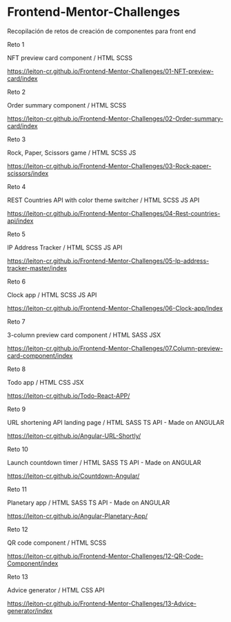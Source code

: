 # Frontend-Mentor-Challenges
Recopilación de retos de creación de componentes para front end


Reto 1

NFT preview card component / HTML SCSS

https://leiton-cr.github.io/Frontend-Mentor-Challenges/01-NFT-preview-card/index


Reto 2

Order summary component / HTML SCSS

https://leiton-cr.github.io/Frontend-Mentor-Challenges/02-Order-summary-card/index


Reto 3

Rock, Paper, Scissors game / HTML SCSS JS

https://leiton-cr.github.io/Frontend-Mentor-Challenges/03-Rock-paper-scissors/index


Reto 4

REST Countries API with color theme switcher / HTML SCSS JS API

https://leiton-cr.github.io/Frontend-Mentor-Challenges/04-Rest-countries-api/index


Reto 5

IP Address Tracker / HTML SCSS JS API

https://leiton-cr.github.io/Frontend-Mentor-Challenges/05-Ip-address-tracker-master/index


Reto 6

Clock app / HTML SCSS JS API

https://leiton-cr.github.io/Frontend-Mentor-Challenges/06-Clock-app/Index


Reto 7

3-column preview card component / HTML SASS JSX

https://leiton-cr.github.io/Frontend-Mentor-Challenges/07.Column-preview-card-component/index


Reto 8

Todo app / HTML CSS JSX

https://leiton-cr.github.io/Todo-React-APP/


Reto 9

URL shortening API landing page / HTML SASS TS API - Made on ANGULAR

https://leiton-cr.github.io/Angular-URL-Shortly/


Reto 10

Launch countdown timer / HTML SASS TS API - Made on ANGULAR

https://leiton-cr.github.io/Countdown-Angular/


Reto 11

Planetary app / HTML SASS TS API - Made on ANGULAR

https://leiton-cr.github.io/Angular-Planetary-App/


Reto 12

QR code component / HTML SCSS

https://leiton-cr.github.io/Frontend-Mentor-Challenges/12-QR-Code-Component/index


Reto 13

Advice generator / HTML CSS API

https://leiton-cr.github.io/Frontend-Mentor-Challenges/13-Advice-generator/index
